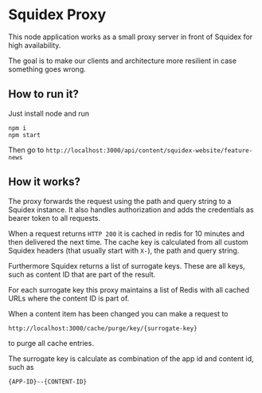 # Squidex Proxy

This node application works as a small proxy server in front of Squidex for high availability. 

The goal is to make our clients and architecture more resilient in case something goes wrong.

## How to run it?

Just install node and run

```
npm i
npm start
```

Then go to `http://localhost:3000/api/content/squidex-website/feature-news`

## How it works?

The proxy forwards the request using the path and query string to a Squidex instance. It also handles authorization and adds the credentials as bearer token to all requests.

When a request returns `HTTP 200` it is cached in redis for 10 minutes and then delivered the next time. The cache key is calculated from all custom Squidex headers (that usually start with `X-`), the path and query string.

Furthermore Squidex returns a list of surrogate keys. These are all keys, such as content ID that are part of the result.

For each surrogate key this proxy maintains a list of Redis with all cached URLs where the content ID is part of.

When a content item has been changed you can make a request to 

```
http://localhost:3000/cache/purge/key/{surrogate-key}
```

to purge all cache entries.

The surrogate key is calculate as combination of the app id and content id, such as 

```
{APP-ID}--{CONTENT-ID}
```